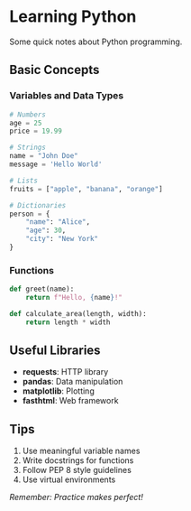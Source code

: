 # Learning Python

Some quick notes about Python programming.

## Basic Concepts

### Variables and Data Types

```python
# Numbers
age = 25
price = 19.99

# Strings
name = "John Doe"
message = 'Hello World'

# Lists
fruits = ["apple", "banana", "orange"]

# Dictionaries
person = {
    "name": "Alice",
    "age": 30,
    "city": "New York"
}
```

### Functions

```python
def greet(name):
    return f"Hello, {name}!"

def calculate_area(length, width):
    return length * width
```

## Useful Libraries

- **requests**: HTTP library
- **pandas**: Data manipulation
- **matplotlib**: Plotting
- **fasthtml**: Web framework

## Tips

1. Use meaningful variable names
2. Write docstrings for functions
3. Follow PEP 8 style guidelines
4. Use virtual environments

*Remember: Practice makes perfect!*
